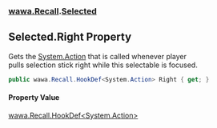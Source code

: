 ### [wawa.Recall](wawa.Recall.md 'wawa.Recall').[Selected](Selected.md 'wawa.Recall.Selected')

## Selected.Right Property

Gets the [System.Action](https://docs.microsoft.com/en-us/dotnet/api/System.Action 'System.Action') that is called whenever player  
pulls selection stick right while this selectable is focused.

```csharp
public wawa.Recall.HookDef<System.Action> Right { get; }
```

#### Property Value
[wawa.Recall.HookDef&lt;](HookDef{T}.md 'wawa.Recall.HookDef<T>')[System.Action](https://docs.microsoft.com/en-us/dotnet/api/System.Action 'System.Action')[&gt;](HookDef{T}.md 'wawa.Recall.HookDef<T>')